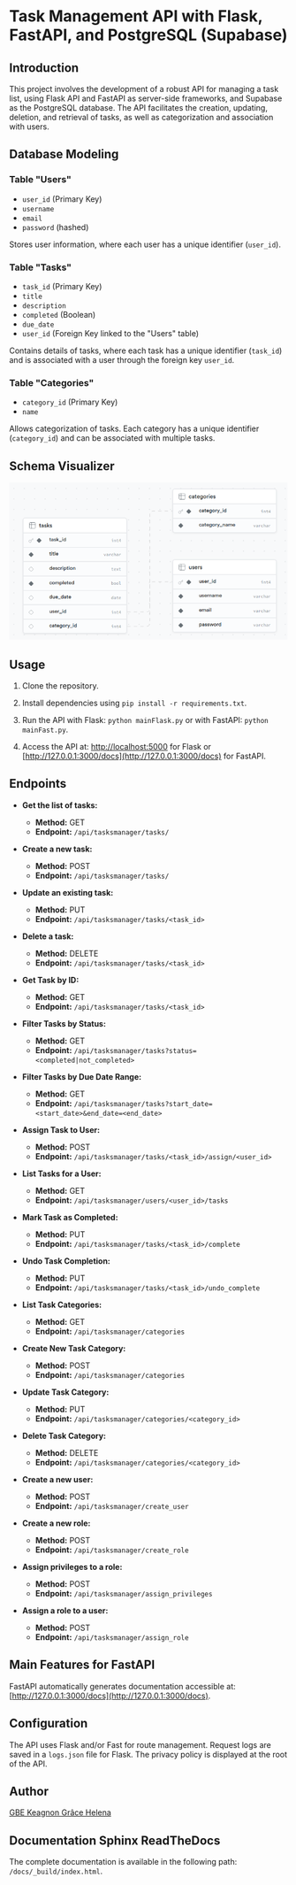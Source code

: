 # Task Management API with Flask, FastAPI, and PostgreSQL (Supabase)

## Introduction

This project involves the development of a robust API for managing a task list, using Flask API and FastAPI as server-side frameworks, and Supabase as the PostgreSQL database. The API facilitates the creation, updating, deletion, and retrieval of tasks, as well as categorization and association with users.

## Database Modeling

### Table "Users"

- `user_id` (Primary Key)
- `username`
- `email`
- `password` (hashed)

Stores user information, where each user has a unique identifier (`user_id`).

### Table "Tasks"

- `task_id` (Primary Key)
- `title`
- `description`
- `completed` (Boolean)
- `due_date`
- `user_id` (Foreign Key linked to the "Users" table)

Contains details of tasks, where each task has a unique identifier (`task_id`) and is associated with a user through the foreign key `user_id`.

### Table "Categories"

- `category_id` (Primary Key)
- `name`

Allows categorization of tasks. Each category has a unique identifier (`category_id`) and can be associated with multiple tasks.

## Schema Visualizer

![Schema Visualizer](images/schema_visualizer.png)

## Usage

1. Clone the repository.

2. Install dependencies using `pip install -r requirements.txt`.

3. Run the API with Flask: `python mainFlask.py` or with FastAPI: `python mainFast.py`.

4. Access the API at: [http://localhost:5000](http://localhost:5000) for Flask or [http://127.0.0.1:3000/docs](http://127.0.0.1:3000/docs) for FastAPI.


## Endpoints

- **Get the list of tasks:**
  - **Method:** GET
  - **Endpoint:** `/api/tasksmanager/tasks/`

- **Create a new task:**
  - **Method:** POST
  - **Endpoint:** `/api/tasksmanager/tasks/`

- **Update an existing task:**
  - **Method:** PUT
  - **Endpoint:** `/api/tasksmanager/tasks/<task_id>`

- **Delete a task:**
  - **Method:** DELETE
  - **Endpoint:** `/api/tasksmanager/tasks/<task_id>`

- **Get Task by ID:**
  - **Method:** GET
  - **Endpoint:** `/api/tasksmanager/tasks/<task_id>`

- **Filter Tasks by Status:**
  - **Method:** GET
  - **Endpoint:** `/api/tasksmanager/tasks?status=<completed|not_completed>`

- **Filter Tasks by Due Date Range:**
  - **Method:** GET
  - **Endpoint:** `/api/tasksmanager/tasks?start_date=<start_date>&end_date=<end_date>`

- **Assign Task to User:**
  - **Method:** POST
  - **Endpoint:** `/api/tasksmanager/tasks/<task_id>/assign/<user_id>`

- **List Tasks for a User:**
  - **Method:** GET
  - **Endpoint:** `/api/tasksmanager/users/<user_id>/tasks`

- **Mark Task as Completed:**
  - **Method:** PUT
  - **Endpoint:** `/api/tasksmanager/tasks/<task_id>/complete`

- **Undo Task Completion:**
  - **Method:** PUT
  - **Endpoint:** `/api/tasksmanager/tasks/<task_id>/undo_complete`

- **List Task Categories:**
  - **Method:** GET
  - **Endpoint:** `/api/tasksmanager/categories`

- **Create New Task Category:**
  - **Method:** POST
  - **Endpoint:** `/api/tasksmanager/categories`

- **Update Task Category:**
  - **Method:** PUT
  - **Endpoint:** `/api/tasksmanager/categories/<category_id>`

- **Delete Task Category:**
  - **Method:** DELETE
  - **Endpoint:** `/api/tasksmanager/categories/<category_id>`

- **Create a new user:**
  - **Method:** POST
  - **Endpoint:** `/api/tasksmanager/create_user`

- **Create a new role:**
  - **Method:** POST
  - **Endpoint:** `/api/tasksmanager/create_role`

- **Assign privileges to a role:**
  - **Method:** POST
  - **Endpoint:** `/api/tasksmanager/assign_privileges`

- **Assign a role to a user:**
  - **Method:** POST
  - **Endpoint:** `/api/tasksmanager/assign_role`

## Main Features for FastAPI

FastAPI automatically generates documentation accessible at: [http://127.0.0.1:3000/docs](http://127.0.0.1:3000/docs).

## Configuration

The API uses Flask and/or Fast for route management. Request logs are saved in a `logs.json` file for Flask. The privacy policy is displayed at the root of the API.

## Author

[GBE Keagnon Grâce Helena](mailto:keagnon.gbe@gmail.com)

## Documentation Sphinx ReadTheDocs

The complete documentation is available in the following path: `/docs/_build/index.html`.
